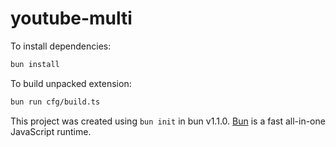 # youtube-multi

To install dependencies:

```bash
bun install
```

To build unpacked extension:

```bash
bun run cfg/build.ts
```

This project was created using `bun init` in bun v1.1.0. [Bun](https://bun.sh) is a fast all-in-one JavaScript runtime.